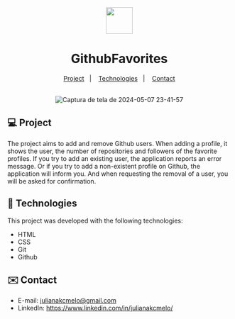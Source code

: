 <div align="center">
  
<img src="https://icon-library.com/images/favorite-icon/favorite-icon-14.jpg" width="60" height="60">

# GithubFavorites <br>

</div>

<p align="center">
  <a href="#-project">Project</a>&nbsp;&nbsp;&nbsp;|&nbsp;&nbsp;&nbsp;
  <a href="#-tech">Technologies</a>&nbsp;&nbsp;&nbsp;|&nbsp;&nbsp;&nbsp;
  <a href="#-contact">Contact</a><br><br>
</p>


<div align="center">
  
![Captura de tela de 2024-05-07 23-41-57](https://github.com/julianakcmelo/GithubFavorites/assets/168940325/c6808890-734b-4e50-bcbd-1e7f1b595ecb)

</div>

<div id="-project">

## :computer: Project

The project aims to add and remove Github users. 
When adding a profile, it shows the user, the number of repositories and followers of the favorite profiles.
If you try to add an existing user, the application reports an error message.
Or if you try to add a non-existent profile on Github, the application will inform you. And when requesting the removal of a user, you will be asked for confirmation.

</div>

<div id="-tech">

## :rocket: Technologies

This project was developed with the following technologies:

- HTML  
- CSS
- Git
- Github

</div>

<div id="-contact">

## :envelope: Contact

- E-mail: julianakcmelo@gmail.com
- LinkedIn: https://www.linkedin.com/in/julianakcmelo/

</div>
